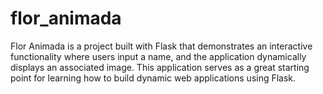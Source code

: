 # flor_animada
Flor Animada is a project built with Flask that demonstrates an interactive functionality where users input a name, and the application dynamically displays an associated image. This application serves as a great starting point for learning how to build dynamic web applications using Flask.
